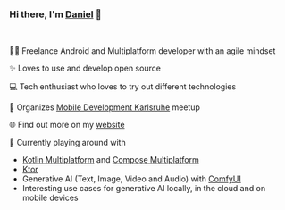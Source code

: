 ### Hi there, I'm [Daniel](https://dbaelz.de) 👋
<br>

🧑‍💻 Freelance Android and Multiplatform developer with an agile mindset
  
✨ Loves to use and develop open source

💻 Tech enthusiast who loves to try out different technologies

💬 Organizes [Mobile Development Karlsruhe](https://www.meetup.com/de-DE/Karlsruhe-Mobile-Development-Meetup/) meetup

🌐 Find out more on my [website](https://dbaelz.de)

🔭 Currently playing around with
- [Kotlin Multiplatform](https://kotlinlang.org/docs/multiplatform.html) and [Compose Multiplatform](https://github.com/JetBrains/compose-multiplatform)
- [Ktor](https://ktor.io/)
- Generative AI (Text, Image, Video and Audio) with [ComfyUI](https://github.com/comfyanonymous/ComfyUI)
- Interesting use cases for generative AI locally, in the cloud and on mobile devices

<!--
**dbaelz/dbaelz** is a ✨ _special_ ✨ repository because its `README.md` (this file) appears on your GitHub profile.

Here are some ideas to get you started:

- 🔭 I’m currently working on ...
- 🌱 I’m currently learning ...
- 👯 I’m looking to collaborate on ...
- 🤔 I’m looking for help with ...
- 💬 Ask me about ...
- 📫 How to reach me: ...
- 😄 Pronouns: ...
- ⚡ Fun fact: ...
-->
